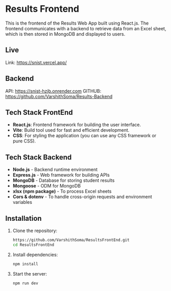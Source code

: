 # Results Frontend

This is the frontend of the Results Web App built using React.js.
The frontend communicates with a backend to retrieve data from an Excel sheet, which is then stored in MongoDB and displayed to users.

## Live

Link: https://snist.vercel.app/

## Backend

API: https://snist-hzjb.onrender.com
GITHUB: https://github.com/VarshithSoma/Results-Backend

## Tech Stack FrontEnd

- **React.js**: Frontend framework for building the user interface.
- **Vite**: Build tool used for fast and efficient development.
- **CSS**: For styling the application (you can use any CSS framework or pure CSS).

## Tech Stack Backend

- **Node.js** - Backend runtime environment
- **Express.js** - Web framework for building APIs
- **MongoDB** - Database for storing student results
- **Mongoose** - ODM for MongoDB
- **xlsx (npm package)** - To process Excel sheets
- **Cors & dotenv** - To handle cross-origin requests and environment variables

## Installation

1. Clone the repository:

   ```bash
   https://github.com/VarshithSoma/ResultsFrontEnd.git
   cd ResultsFrontEnd
   ```

2. Install dependencies:

   ```bash
   npm install
   ```

3. Start the server:
   ```bash
   npm run dev
   ```
